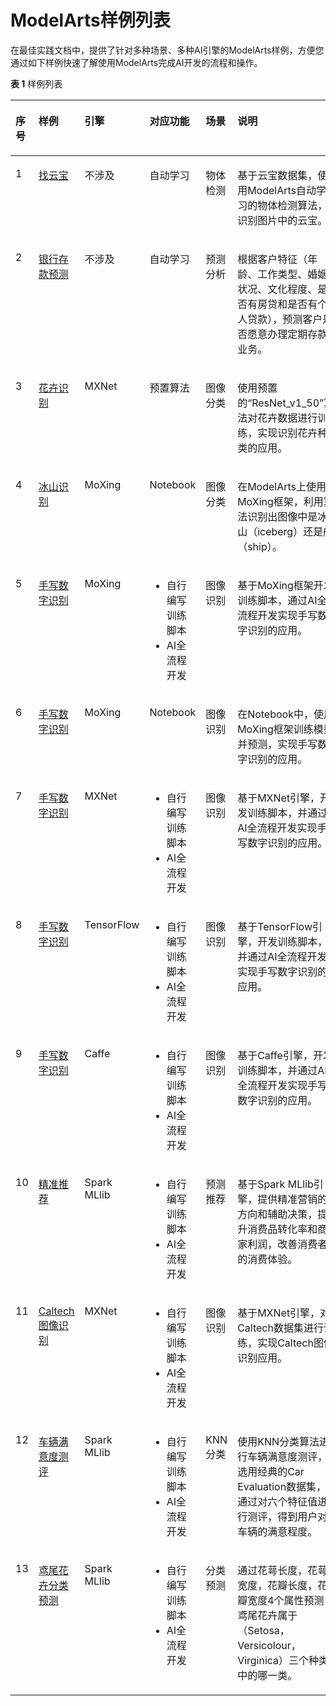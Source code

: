 # ModelArts样例列表<a name="modelarts_10_0014"></a>

在最佳实践文档中，提供了针对多种场景、多种AI引擎的ModelArts样例，方便您通过如下样例快速了解使用ModelArts完成AI开发的流程和操作。

**表 1**  样例列表

<a name="table1629992242619"></a>
<table><thead align="left"><tr id="row6300122162619"><th class="cellrowborder" valign="top" width="6.83794080296962%" id="mcps1.2.7.1.1"><p id="p230042232616"><a name="p230042232616"></a><a name="p230042232616"></a>序号</p>
</th>
<th class="cellrowborder" valign="top" width="14.789489108137149%" id="mcps1.2.7.1.2"><p id="p730013229262"><a name="p730013229262"></a><a name="p730013229262"></a>样例</p>
</th>
<th class="cellrowborder" valign="top" width="9.641496532187164%" id="mcps1.2.7.1.3"><p id="p12785651122616"><a name="p12785651122616"></a><a name="p12785651122616"></a>引擎</p>
</th>
<th class="cellrowborder" valign="top" width="16.264530624206312%" id="mcps1.2.7.1.4"><p id="p228916291279"><a name="p228916291279"></a><a name="p228916291279"></a>对应功能</p>
</th>
<th class="cellrowborder" valign="top" width="10.501123375989058%" id="mcps1.2.7.1.5"><p id="p155691662818"><a name="p155691662818"></a><a name="p155691662818"></a>场景</p>
</th>
<th class="cellrowborder" valign="top" width="41.96541955651069%" id="mcps1.2.7.1.6"><p id="p1130020221268"><a name="p1130020221268"></a><a name="p1130020221268"></a>说明</p>
</th>
</tr>
</thead>
<tbody><tr id="row83001722162619"><td class="cellrowborder" valign="top" width="6.83794080296962%" headers="mcps1.2.7.1.1 "><p id="p2030052217268"><a name="p2030052217268"></a><a name="p2030052217268"></a>1</p>
</td>
<td class="cellrowborder" valign="top" width="14.789489108137149%" headers="mcps1.2.7.1.2 "><p id="p11300192212269"><a name="p11300192212269"></a><a name="p11300192212269"></a><a href="https://github.com/yepingjoy/ModelArts-Lab/tree/master/offical_examples/Using_ExeML_to_Create_a_YunBao_Detection_Model">找云宝</a></p>
</td>
<td class="cellrowborder" valign="top" width="9.641496532187164%" headers="mcps1.2.7.1.3 "><p id="p17786351102618"><a name="p17786351102618"></a><a name="p17786351102618"></a>不涉及</p>
</td>
<td class="cellrowborder" valign="top" width="16.264530624206312%" headers="mcps1.2.7.1.4 "><p id="p1428952919276"><a name="p1428952919276"></a><a name="p1428952919276"></a>自动学习</p>
</td>
<td class="cellrowborder" valign="top" width="10.501123375989058%" headers="mcps1.2.7.1.5 "><p id="p157006102811"><a name="p157006102811"></a><a name="p157006102811"></a>物体检测</p>
</td>
<td class="cellrowborder" valign="top" width="41.96541955651069%" headers="mcps1.2.7.1.6 "><p id="p1300142242615"><a name="p1300142242615"></a><a name="p1300142242615"></a>基于云宝数据集，使用ModelArts自动学习的物体检测算法，识别图片中的云宝。</p>
</td>
</tr>
<tr id="row103001522142615"><td class="cellrowborder" valign="top" width="6.83794080296962%" headers="mcps1.2.7.1.1 "><p id="p15300162213269"><a name="p15300162213269"></a><a name="p15300162213269"></a>2</p>
</td>
<td class="cellrowborder" valign="top" width="14.789489108137149%" headers="mcps1.2.7.1.2 "><p id="p1330092217265"><a name="p1330092217265"></a><a name="p1330092217265"></a><a href="https://github.com/yepingjoy/ModelArts-Lab/tree/master/offical_examples/Using_ModelArts_to_Create_a_Bank_Marketing_Application">银行存款预测</a></p>
</td>
<td class="cellrowborder" valign="top" width="9.641496532187164%" headers="mcps1.2.7.1.3 "><p id="p107862051142613"><a name="p107862051142613"></a><a name="p107862051142613"></a>不涉及</p>
</td>
<td class="cellrowborder" valign="top" width="16.264530624206312%" headers="mcps1.2.7.1.4 "><p id="p1289102972718"><a name="p1289102972718"></a><a name="p1289102972718"></a>自动学习</p>
</td>
<td class="cellrowborder" valign="top" width="10.501123375989058%" headers="mcps1.2.7.1.5 "><p id="p185703682820"><a name="p185703682820"></a><a name="p185703682820"></a>预测分析</p>
</td>
<td class="cellrowborder" valign="top" width="41.96541955651069%" headers="mcps1.2.7.1.6 "><p id="p1230014223264"><a name="p1230014223264"></a><a name="p1230014223264"></a><span>根据客户特征（年龄、工作类型、婚姻状况、文化程度、是否有房贷和是否有个人贷款），预测客户是否愿意办理定期存款业务。</span></p>
</td>
</tr>
<tr id="row11300622192614"><td class="cellrowborder" valign="top" width="6.83794080296962%" headers="mcps1.2.7.1.1 "><p id="p12300192214264"><a name="p12300192214264"></a><a name="p12300192214264"></a>3</p>
</td>
<td class="cellrowborder" valign="top" width="14.789489108137149%" headers="mcps1.2.7.1.2 "><p id="p10542192511196"><a name="p10542192511196"></a><a name="p10542192511196"></a><a href="https://github.com/yepingjoy/ModelArts-Lab/tree/master/offical_examples/Using_an_MXNet_Built-in_Algorithm_for_Flower_Recognition">花卉识别</a></p>
</td>
<td class="cellrowborder" valign="top" width="9.641496532187164%" headers="mcps1.2.7.1.3 "><p id="p1578645172616"><a name="p1578645172616"></a><a name="p1578645172616"></a>MXNet</p>
</td>
<td class="cellrowborder" valign="top" width="16.264530624206312%" headers="mcps1.2.7.1.4 "><p id="p12289529182714"><a name="p12289529182714"></a><a name="p12289529182714"></a>预置算法</p>
</td>
<td class="cellrowborder" valign="top" width="10.501123375989058%" headers="mcps1.2.7.1.5 "><p id="p105707662811"><a name="p105707662811"></a><a name="p105707662811"></a>图像分类</p>
</td>
<td class="cellrowborder" valign="top" width="41.96541955651069%" headers="mcps1.2.7.1.6 "><p id="p2030015227265"><a name="p2030015227265"></a><a name="p2030015227265"></a><span>使用预置的</span><span>“ResNet_v1_50”</span><span>算法对花卉数据进行训练，</span>实现识别花卉种类的应用。</p>
</td>
</tr>
<tr id="row20300172222615"><td class="cellrowborder" valign="top" width="6.83794080296962%" headers="mcps1.2.7.1.1 "><p id="p103008226269"><a name="p103008226269"></a><a name="p103008226269"></a>4</p>
</td>
<td class="cellrowborder" valign="top" width="14.789489108137149%" headers="mcps1.2.7.1.2 "><p id="p4300222182618"><a name="p4300222182618"></a><a name="p4300222182618"></a><a href="https://github.com/yepingjoy/ModelArts-Lab/tree/master/offical_examples/Using_MoXing_to_Create_a_Iceberg_Images_Classification_Application">冰山识别</a></p>
</td>
<td class="cellrowborder" valign="top" width="9.641496532187164%" headers="mcps1.2.7.1.3 "><p id="p178615516269"><a name="p178615516269"></a><a name="p178615516269"></a>MoXing</p>
</td>
<td class="cellrowborder" valign="top" width="16.264530624206312%" headers="mcps1.2.7.1.4 "><p id="p1328932914278"><a name="p1328932914278"></a><a name="p1328932914278"></a>Notebook</p>
</td>
<td class="cellrowborder" valign="top" width="10.501123375989058%" headers="mcps1.2.7.1.5 "><p id="p8570116202816"><a name="p8570116202816"></a><a name="p8570116202816"></a>图像分类</p>
</td>
<td class="cellrowborder" valign="top" width="41.96541955651069%" headers="mcps1.2.7.1.6 "><p id="p63001022122612"><a name="p63001022122612"></a><a name="p63001022122612"></a><span>在ModelArts上使用MoXing框架，</span><span>利用算法识别出图像中是冰山（iceberg）还是船（ship）。</span></p>
</td>
</tr>
<tr id="row11300162262617"><td class="cellrowborder" valign="top" width="6.83794080296962%" headers="mcps1.2.7.1.1 "><p id="p18300162252612"><a name="p18300162252612"></a><a name="p18300162252612"></a>5</p>
</td>
<td class="cellrowborder" valign="top" width="14.789489108137149%" headers="mcps1.2.7.1.2 "><p id="p6300322102610"><a name="p6300322102610"></a><a name="p6300322102610"></a><a href="https://github.com/yepingjoy/ModelArts-Lab/tree/master/offical_examples/Using_MoXing_to_Create_a_MNIST_Dataset_Recognition_Application">手写数字识别</a></p>
</td>
<td class="cellrowborder" valign="top" width="9.641496532187164%" headers="mcps1.2.7.1.3 "><p id="p18786145115261"><a name="p18786145115261"></a><a name="p18786145115261"></a>MoXing</p>
</td>
<td class="cellrowborder" valign="top" width="16.264530624206312%" headers="mcps1.2.7.1.4 "><a name="ul115987206815"></a><a name="ul115987206815"></a><ul id="ul115987206815"><li>自行编写训练脚本</li><li>AI全流程开发</li></ul>
</td>
<td class="cellrowborder" valign="top" width="10.501123375989058%" headers="mcps1.2.7.1.5 "><p id="p105705642813"><a name="p105705642813"></a><a name="p105705642813"></a>图像识别</p>
</td>
<td class="cellrowborder" valign="top" width="41.96541955651069%" headers="mcps1.2.7.1.6 "><p id="p13300192212616"><a name="p13300192212616"></a><a name="p13300192212616"></a>基于MoXing框架开发训练脚本，通过AI全流程开发实现手写数字识别的应用。</p>
</td>
</tr>
<tr id="row73001922182619"><td class="cellrowborder" valign="top" width="6.83794080296962%" headers="mcps1.2.7.1.1 "><p id="p103003229268"><a name="p103003229268"></a><a name="p103003229268"></a>6</p>
</td>
<td class="cellrowborder" valign="top" width="14.789489108137149%" headers="mcps1.2.7.1.2 "><p id="p103001622102613"><a name="p103001622102613"></a><a name="p103001622102613"></a><a href="https://github.com/yepingjoy/ModelArts-Lab/tree/master/offical_examples/Using_Notebook_to_Create_a_MNIST_Dataset_Recognition_Application">手写数字识别</a></p>
</td>
<td class="cellrowborder" valign="top" width="9.641496532187164%" headers="mcps1.2.7.1.3 "><p id="p1078610518263"><a name="p1078610518263"></a><a name="p1078610518263"></a>MoXing</p>
</td>
<td class="cellrowborder" valign="top" width="16.264530624206312%" headers="mcps1.2.7.1.4 "><p id="p16290129112715"><a name="p16290129112715"></a><a name="p16290129112715"></a>Notebook</p>
</td>
<td class="cellrowborder" valign="top" width="10.501123375989058%" headers="mcps1.2.7.1.5 "><p id="p0570465284"><a name="p0570465284"></a><a name="p0570465284"></a>图像识别</p>
</td>
<td class="cellrowborder" valign="top" width="41.96541955651069%" headers="mcps1.2.7.1.6 "><p id="p7300322182619"><a name="p7300322182619"></a><a name="p7300322182619"></a>在Notebook中，使用MoXing框架训练模型并预测，实现手写数字识别的应用。</p>
</td>
</tr>
<tr id="row795734014456"><td class="cellrowborder" valign="top" width="6.83794080296962%" headers="mcps1.2.7.1.1 "><p id="p2957114014519"><a name="p2957114014519"></a><a name="p2957114014519"></a>7</p>
</td>
<td class="cellrowborder" valign="top" width="14.789489108137149%" headers="mcps1.2.7.1.2 "><p id="p15957040154519"><a name="p15957040154519"></a><a name="p15957040154519"></a><a href="https://github.com/yepingjoy/ModelArts-Lab/tree/master/offical_examples/Using_MXNet_to_Create_a_MNIST_Dataset_Recognition_Application">手写数字识别</a></p>
</td>
<td class="cellrowborder" valign="top" width="9.641496532187164%" headers="mcps1.2.7.1.3 "><p id="p1695774074514"><a name="p1695774074514"></a><a name="p1695774074514"></a>MXNet</p>
</td>
<td class="cellrowborder" valign="top" width="16.264530624206312%" headers="mcps1.2.7.1.4 "><a name="ul523814249916"></a><a name="ul523814249916"></a><ul id="ul523814249916"><li>自行编写训练脚本</li><li>AI全流程开发</li></ul>
</td>
<td class="cellrowborder" valign="top" width="10.501123375989058%" headers="mcps1.2.7.1.5 "><p id="p159571440104513"><a name="p159571440104513"></a><a name="p159571440104513"></a>图像识别</p>
</td>
<td class="cellrowborder" valign="top" width="41.96541955651069%" headers="mcps1.2.7.1.6 "><p id="p18957240124515"><a name="p18957240124515"></a><a name="p18957240124515"></a>基于MXNet引擎，开发训练脚本，并通过AI全流程开发实现手写数字识别的应用。</p>
</td>
</tr>
<tr id="row59589408450"><td class="cellrowborder" valign="top" width="6.83794080296962%" headers="mcps1.2.7.1.1 "><p id="p1295834017457"><a name="p1295834017457"></a><a name="p1295834017457"></a>8</p>
</td>
<td class="cellrowborder" valign="top" width="14.789489108137149%" headers="mcps1.2.7.1.2 "><p id="p995844019458"><a name="p995844019458"></a><a name="p995844019458"></a><a href="https://github.com/yepingjoy/ModelArts-Lab/tree/master/offical_examples/Using_TensorFlow_to_Create_a_MNIST_Dataset_Recognition_Application">手写数字识别</a></p>
</td>
<td class="cellrowborder" valign="top" width="9.641496532187164%" headers="mcps1.2.7.1.3 "><p id="p2095864013450"><a name="p2095864013450"></a><a name="p2095864013450"></a>TensorFlow</p>
</td>
<td class="cellrowborder" valign="top" width="16.264530624206312%" headers="mcps1.2.7.1.4 "><a name="ul74260251796"></a><a name="ul74260251796"></a><ul id="ul74260251796"><li>自行编写训练脚本</li><li>AI全流程开发</li></ul>
</td>
<td class="cellrowborder" valign="top" width="10.501123375989058%" headers="mcps1.2.7.1.5 "><p id="p495884011457"><a name="p495884011457"></a><a name="p495884011457"></a>图像识别</p>
</td>
<td class="cellrowborder" valign="top" width="41.96541955651069%" headers="mcps1.2.7.1.6 "><p id="p1958240174517"><a name="p1958240174517"></a><a name="p1958240174517"></a>基于TensorFlow引擎，开发训练脚本，并通过AI全流程开发实现手写数字识别的应用。</p>
</td>
</tr>
<tr id="row1695814094512"><td class="cellrowborder" valign="top" width="6.83794080296962%" headers="mcps1.2.7.1.1 "><p id="p12958164024515"><a name="p12958164024515"></a><a name="p12958164024515"></a>9</p>
</td>
<td class="cellrowborder" valign="top" width="14.789489108137149%" headers="mcps1.2.7.1.2 "><p id="p8958104017452"><a name="p8958104017452"></a><a name="p8958104017452"></a><a href="https://github.com/yepingjoy/ModelArts-Lab/tree/master/offical_examples/Using_Caffe_to_Create_a_MNIST_Dataset_Recognition_Application">手写数字识别</a></p>
</td>
<td class="cellrowborder" valign="top" width="9.641496532187164%" headers="mcps1.2.7.1.3 "><p id="p595814064513"><a name="p595814064513"></a><a name="p595814064513"></a>Caffe</p>
</td>
<td class="cellrowborder" valign="top" width="16.264530624206312%" headers="mcps1.2.7.1.4 "><a name="ul1852918261092"></a><a name="ul1852918261092"></a><ul id="ul1852918261092"><li>自行编写训练脚本</li><li>AI全流程开发</li></ul>
</td>
<td class="cellrowborder" valign="top" width="10.501123375989058%" headers="mcps1.2.7.1.5 "><p id="p695894094510"><a name="p695894094510"></a><a name="p695894094510"></a>图像识别</p>
</td>
<td class="cellrowborder" valign="top" width="41.96541955651069%" headers="mcps1.2.7.1.6 "><p id="p2035020813176"><a name="p2035020813176"></a><a name="p2035020813176"></a>基于Caffe引擎，开发训练脚本，并通过AI全流程开发实现手写数字识别的应用。</p>
</td>
</tr>
<tr id="row695824044519"><td class="cellrowborder" valign="top" width="6.83794080296962%" headers="mcps1.2.7.1.1 "><p id="p395854064510"><a name="p395854064510"></a><a name="p395854064510"></a>10</p>
</td>
<td class="cellrowborder" valign="top" width="14.789489108137149%" headers="mcps1.2.7.1.2 "><p id="p129581240114518"><a name="p129581240114518"></a><a name="p129581240114518"></a><a href="https://github.com/yepingjoy/ModelArts-Lab/tree/master/offical_examples/Using_Spark_MLlib_to_Create_a_Precise_Recommendation_Application">精准推荐</a></p>
</td>
<td class="cellrowborder" valign="top" width="9.641496532187164%" headers="mcps1.2.7.1.3 "><p id="p10958194017453"><a name="p10958194017453"></a><a name="p10958194017453"></a>Spark MLlib</p>
</td>
<td class="cellrowborder" valign="top" width="16.264530624206312%" headers="mcps1.2.7.1.4 "><a name="ul165413278913"></a><a name="ul165413278913"></a><ul id="ul165413278913"><li>自行编写训练脚本</li><li>AI全流程开发</li></ul>
</td>
<td class="cellrowborder" valign="top" width="10.501123375989058%" headers="mcps1.2.7.1.5 "><p id="p15958140124510"><a name="p15958140124510"></a><a name="p15958140124510"></a>预测推荐</p>
</td>
<td class="cellrowborder" valign="top" width="41.96541955651069%" headers="mcps1.2.7.1.6 "><p id="p10958640184518"><a name="p10958640184518"></a><a name="p10958640184518"></a>基于Spark MLlib引擎，<span>提供精准营销的方向和辅助决策，提升消费品转化率和商家利润，改善消费者的消费体验。</span></p>
</td>
</tr>
<tr id="row3958134044515"><td class="cellrowborder" valign="top" width="6.83794080296962%" headers="mcps1.2.7.1.1 "><p id="p69581640204518"><a name="p69581640204518"></a><a name="p69581640204518"></a>11</p>
</td>
<td class="cellrowborder" valign="top" width="14.789489108137149%" headers="mcps1.2.7.1.2 "><p id="p8958104014516"><a name="p8958104014516"></a><a name="p8958104014516"></a><a href="https://github.com/yepingjoy/ModelArts-Lab/tree/master/offical_examples/Using_MXNet_to_Train_Caltech101">Caltech图像识别</a></p>
</td>
<td class="cellrowborder" valign="top" width="9.641496532187164%" headers="mcps1.2.7.1.3 "><p id="p79592400453"><a name="p79592400453"></a><a name="p79592400453"></a>MXNet</p>
</td>
<td class="cellrowborder" valign="top" width="16.264530624206312%" headers="mcps1.2.7.1.4 "><a name="ul18486328699"></a><a name="ul18486328699"></a><ul id="ul18486328699"><li>自行编写训练脚本</li><li>AI全流程开发</li></ul>
</td>
<td class="cellrowborder" valign="top" width="10.501123375989058%" headers="mcps1.2.7.1.5 "><p id="p109591140194519"><a name="p109591140194519"></a><a name="p109591140194519"></a>图像识别</p>
</td>
<td class="cellrowborder" valign="top" width="41.96541955651069%" headers="mcps1.2.7.1.6 "><p id="p119591740114518"><a name="p119591740114518"></a><a name="p119591740114518"></a>基于MXNet引擎，对Caltech数据集进行训练，实现Caltech图像识别应用。</p>
</td>
</tr>
<tr id="row1638184461710"><td class="cellrowborder" valign="top" width="6.83794080296962%" headers="mcps1.2.7.1.1 "><p id="p17381744131716"><a name="p17381744131716"></a><a name="p17381744131716"></a>12</p>
</td>
<td class="cellrowborder" valign="top" width="14.789489108137149%" headers="mcps1.2.7.1.2 "><p id="p2382174451719"><a name="p2382174451719"></a><a name="p2382174451719"></a><a href="https://github.com/yepingjoy/ModelArts-Lab/tree/master/offical_examples/Using_Spark_MLlib_to_Create_a_Car_Evaluation_Application">车辆满意度测评</a></p>
</td>
<td class="cellrowborder" valign="top" width="9.641496532187164%" headers="mcps1.2.7.1.3 "><p id="p138254420173"><a name="p138254420173"></a><a name="p138254420173"></a>Spark MLlib</p>
</td>
<td class="cellrowborder" valign="top" width="16.264530624206312%" headers="mcps1.2.7.1.4 "><a name="ul1788014151816"></a><a name="ul1788014151816"></a><ul id="ul1788014151816"><li>自行编写训练脚本</li><li>AI全流程开发</li></ul>
</td>
<td class="cellrowborder" valign="top" width="10.501123375989058%" headers="mcps1.2.7.1.5 "><p id="p14382944151711"><a name="p14382944151711"></a><a name="p14382944151711"></a>KNN分类</p>
</td>
<td class="cellrowborder" valign="top" width="41.96541955651069%" headers="mcps1.2.7.1.6 "><p id="p15382174481720"><a name="p15382174481720"></a><a name="p15382174481720"></a>使用KNN分类算法进行车辆满意度测评，选用经典的Car Evaluation数据集，通过对六个特征值进行测评，得到用户对车辆的满意程度。</p>
</td>
</tr>
<tr id="row183821744151720"><td class="cellrowborder" valign="top" width="6.83794080296962%" headers="mcps1.2.7.1.1 "><p id="p18382204410175"><a name="p18382204410175"></a><a name="p18382204410175"></a>13</p>
</td>
<td class="cellrowborder" valign="top" width="14.789489108137149%" headers="mcps1.2.7.1.2 "><p id="p133821443175"><a name="p133821443175"></a><a name="p133821443175"></a><a href="https://github.com/yepingjoy/ModelArts-Lab/tree/master/offical_examples/Using_Spark_MLlib_to_Create_a_Flower_Classification_Application">鸢尾花卉分类预测</a></p>
</td>
<td class="cellrowborder" valign="top" width="9.641496532187164%" headers="mcps1.2.7.1.3 "><p id="p153825445177"><a name="p153825445177"></a><a name="p153825445177"></a>Spark MLlib</p>
</td>
<td class="cellrowborder" valign="top" width="16.264530624206312%" headers="mcps1.2.7.1.4 "><a name="ul169417153182"></a><a name="ul169417153182"></a><ul id="ul169417153182"><li>自行编写训练脚本</li><li>AI全流程开发</li></ul>
</td>
<td class="cellrowborder" valign="top" width="10.501123375989058%" headers="mcps1.2.7.1.5 "><p id="p123826443175"><a name="p123826443175"></a><a name="p123826443175"></a>分类预测</p>
</td>
<td class="cellrowborder" valign="top" width="41.96541955651069%" headers="mcps1.2.7.1.6 "><p id="p2382174481715"><a name="p2382174481715"></a><a name="p2382174481715"></a>通过花萼长度，花萼宽度，花瓣长度，花瓣宽度4个属性预测鸢尾花卉属于（Setosa，Versicolour，Virginica）三个种类中的哪一类。</p>
</td>
</tr>
</tbody>
</table>

